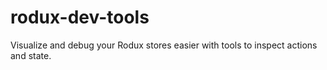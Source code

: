 # rodux-dev-tools

Visualize and debug your Rodux stores easier with tools to inspect actions and state.
